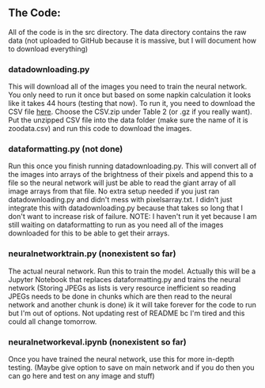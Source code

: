 ## The Code:

All of the code is in the src directory. The data directory contains the raw data (not uploaded to GitHub because it is massive, but I will document how to download everything)

### datadownloading.py
This will download all of the images you need to train the neural network. You only need to run it once but based on some napkin calculation it looks like it takes 44 hours (testing that now). To run it, you need to download the CSV file [here](https://data.galaxyzoo.org/). Choose the CSV.zip under Table 2 (or .gz if you really want). Put the unzipped CSV file into the data folder (make sure the name of it is zoodata.csv) and run this code to download the images.

### dataformatting.py (not done)
Run this once you finish running datadownloading.py. This will convert all of the images into arrays of the brightness of their pixels and append this to a file so the neural network will just be able to read the giant array of all image arrays from that file. No extra setup needed if you just ran datadownloading.py and didn't mess with pixelsarray.txt. I didn't just integrate this with datadownloading.py because that takes so long that I don't want to increase risk of failure. NOTE: I haven't run it yet because I am still waiting on dataformatting to run as you need all of the images downloaded for this to be able to get their arrays.

### neuralnetworktrain.py (nonexistent so far)
The actual neural network. Run this to train the model. Actually this will be a Jupyter Notebook that replaces dataformatting.py and trains the neural network (Storing JPEGs as lists is very resource inefficient so reading JPEGs needs to be done in chunks which are then read to the neural network and another chunk is done) ik it will take forever for the code to run but I'm out of options. Not updating rest of README bc I'm  tired and this could all change tomorrow.

### neuralnetworkeval.ipynb (nonexistent so far)
Once you have trained the neural network, use this for more in-depth testing. (Maybe give option to save on main network and if you do then you can go here and test on any image and stuff) 
